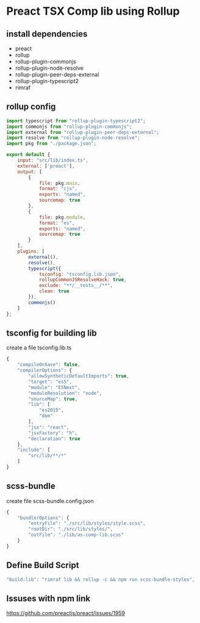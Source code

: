 # Preact TSX Comp lib using Rollup


## install dependencies

- preact
- rollup
- rollup-plugin-commonjs
- rollup-plugin-node-resolve
- rollup-plugin-peer-deps-external
- rollup-plugin-typescript2
- rimraf


## rollup config

```js
import typescript from "rollup-plugin-typescript2";
import commonjs from "rollup-plugin-commonjs";
import external from "rollup-plugin-peer-deps-external";
import resolve from "rollup-plugin-node-resolve";
import pkg from "./package.json";

export default {
	input: "src/lib/index.ts",
	external: ['preact'],
	output: [
		{
			file: pkg.main,
			format: "cjs",
			exports: "named",
			sourcemap: true
		},
		{
			file: pkg.module,
			format: "es",
			exports: "named",
			sourcemap: true
		}
	],
	plugins: [
		external(),
		resolve(),
		typescript({
			tsconfig: "tsconfig.lib.json",
			rollupCommonJSResolveHack: true,
			exclude: "**/__tests__/**",
			clean: true
		}),
		commonjs()
	]
};
```


## tsconfig for building lib 

create a file tsconfig.lib.ts

```ts
{
	"compileOnSave": false,
	"compilerOptions": {
		"allowSyntheticDefaultImports": true,
		"target": "es5",
		"module": "ESNext",
		"moduleResolution": "node",
		"sourceMap": true,
		"lib": [
			"es2015",
			"dom"
		],
		"jsx": "react",
		"jsxFactory": "h",
		"declaration": true
	},
	"include": [
		"src/lib/**/*"
	]
}
```


## scss-bundle 

create file scss-bundle.config.json 

```js
{
	"bundlerOptions": {
		"entryFile": "./src/lib/styles/style.scss",
		"rootDir": "./src/lib/styles/",
		"outFile": "./lib/as-comp-lib.scss"
	}
}
```


## Define Build Script

```js
"build:lib": "rimraf lib && rollup -c && npm run scss-bundle-styles",
```

## Issuses with npm link

https://github.com/preactjs/preact/issues/1959
